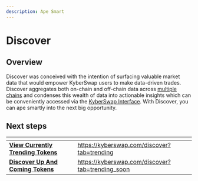 ```yaml
---
description: Ape Smart
---
```


# Discover

## Overview

Discover was conceived with the intention of surfacing valuable market data that would empower KyberSwap users to make data-driven trades. Discover aggregates both on-chain and off-chain data across [multiple chains](../../getting-started/supported-exchanges-and-networks.md) and condenses this wealth of data into actionable insights which can be conveniently accessed via the [KyberSwap Interface](https://kyberswap.com/discover). With Discover, you can ape smartly into the next big opportunity.

## Next steps

<table data-card-size="large" data-view="cards"><thead><tr><th></th><th data-hidden></th><th data-hidden></th><th data-hidden data-card-target data-type="content-ref"></th></tr></thead><tbody><tr><td><strong></strong><a href="https://kyberswap.com/discover?tab=trending"><strong>View Currently Trending Tokens</strong></a><strong></strong></td><td></td><td></td><td><a href="https://kyberswap.com/discover?tab=trending">https://kyberswap.com/discover?tab=trending</a></td></tr><tr><td><strong></strong><a href="https://kyberswap.com/discover?tab=trending_soon"><strong>Discover Up And Coming Tokens</strong></a><strong></strong></td><td></td><td></td><td><a href="https://kyberswap.com/discover?tab=trending_soon">https://kyberswap.com/discover?tab=trending_soon</a></td></tr></tbody></table>
